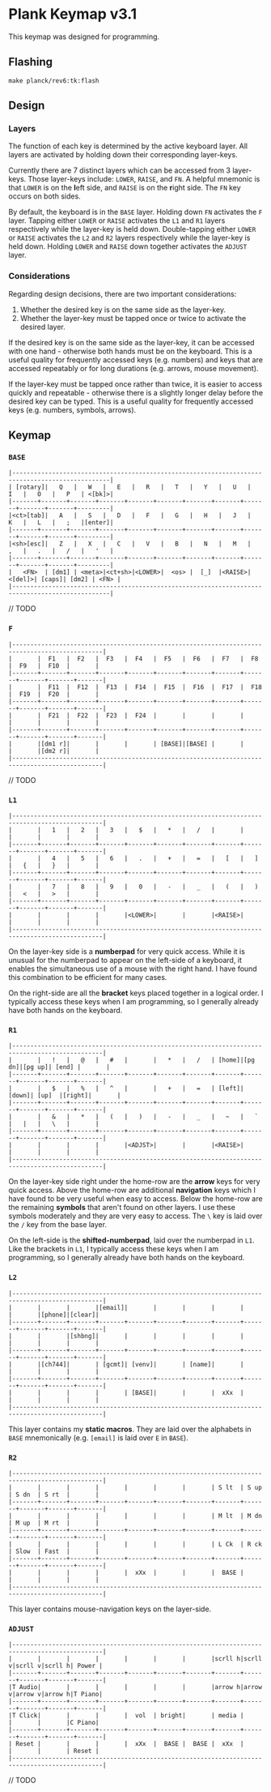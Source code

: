 # Plank Keymap v3.1

This keymap was designed for programming.

## Flashing

```
make planck/rev6:tk:flash
```

## Design

### Layers

The function of each key is determined by the active keyboard layer. All layers are activated by holding down their corresponding layer-keys. 

Currently there are 7 distinct layers which can be accessed from 3 layer-keys. Those layer-keys include: `LOWER`, `RAISE`, and `FN`. A helpful mnemonic is that `LOWER` is on the **l**eft side, and `RAISE` is on the **r**ight side. The `FN` key occurs on both sides.

By default, the keyboard is in the `BASE` layer. Holding down `FN` activates the `F` layer. Tapping either `LOWER` or `RAISE` activates the `L1` and `R1` layers respectively while the layer-key is held down. Double-tapping either `LOWER` or `RAISE` activates the `L2` and `R2` layers respectively while the layer-key is held down. Holding `LOWER` and `RAISE` down together activates the `ADJUST` layer.

### Considerations

Regarding design decisions, there are two important considerations:
1. Whether the desired key is on the same side as the layer-key.
2. Whether the layer-key must be tapped once or twice to activate the desired layer.

If the desired key is on the same side as the layer-key, it can be accessed with one hand - otherwise both hands must be on the keyboard. This is a useful quality for frequently accessed keys (e.g. numbers) and keys that are accessed repeatably or for long durations (e.g. arrows, mouse movement).

If the layer-key must be tapped once rather than twice, it is easier to access quickly and repeatable - otherwise there is a slightly longer delay before the desired key can be typed. This is a useful quality for frequently accessed keys (e.g. numbers, symbols, arrows).

## Keymap

### `BASE`

```
|-------------------------------------------------------------------------------------------------|
| [rotary]|   Q   |   W   |   E   |   R   |   T   |   Y   |   U   |   I   |   O   |   P   | <[bk]>|
|-------+-------+-------+-------+-------+-------+-------+-------+-------+-------+-------+---------|
|<ct>[tab]|   A   |   S   |   D   |   F   |   G   |   H   |   J   |   K   |   L   |   ;   |[enter]|
|-------+-------+-------+-------+-------+-------+-------+-------+-------+-------+-------+---------|
|<sh>[esc]|   Z   |   X   |   C   |   V   |   B   |   N   |   M   |   ,   |   .   |   /   |   '   |
|-------+-------+-------+-------+-------+-------+-------+-------+-------+-------+-------+---------|
|   <FN>  | [dm1] | <meta>|<ct+sh>|<LOWER>|  <os> |  [_]  |<RAISE>|<[del]>| [caps]| [dm2] | <FN> |
|-------------------------------------------------------------------------------------------------|
```

// TODO

### `F`

```
|-----------------------------------------------------------------------------------------------|
|       |  F1   |  F2   |  F3   |  F4   |  F5   |  F6   |  F7   |  F8   |  F9   |  F10  |       |
|-------+-------+-------+-------+-------+-------+-------+-------+-------+-------+-------+-------|
|       |  F11  |  F12  |  F13  |  F14  |  F15  |  F16  |  F17  |  F18  |  F19  |  F20  |       |
|-------+-------+-------+-------+-------+-------+-------+-------+-------+-------+-------+-------|
|       |  F21  |  F22  |  F23  |  F24  |       |       |       |       |       |       |       |
|-------+-------+-------+-------+-------+-------+-------+-------+-------+-------+-------+-------|
|       |[dm1 r]|       |       |       | [BASE]|[BASE] |       |       |       |[dm2 r]|       |
|-----------------------------------------------------------------------------------------------|
```

// TODO

### `L1`

```
|-----------------------------------------------------------------------------------------------|
|       |   1   |   2   |   3   |   $   |   *   |   /   |       |       |       |       |       |
|-------+-------+-------+-------+-------+-------+-------+-------+-------+-------+-------+-------|
|       |   4   |   5   |   6   |   .   |   +   |   =   |   [   |   ]   |   {   |   }   |       |
|-------+-------+-------+-------+-------+-------+-------+-------+-------+-------+-------+-------|
|       |   7   |   8   |   9   |   0   |   -   |   _   |   (   |   )   |   <   |   >   |       |
|-------+-------+-------+-------+-------+-------+-------+-------+-------+-------+-------+-------|
|       |       |       |       |<LOWER>|       |       |<RAISE>|       |       |       |       |
|-----------------------------------------------------------------------------------------------|   
```

On the layer-key side is a **numberpad** for very quick access. While it is unusual for the numberpad to appear on the left-side of a keyboard, it enables the simultaneous use of a mouse with the right hand. I have found this combination to be efficient for many cases.

On the right-side are all the **bracket** keys placed together in a logical order. I typically access these keys when I am programming, so I generally already have both hands on the keyboard.

### `R1`

```
|-----------------------------------------------------------------------------------------------|
|       |   !   |   @   |   #   |       |   *   |   /   | [home]|[pg dn]|[pg up]| [end] |       |
|-------+-------+-------+-------+-------+-------+-------+-------+-------+-------+-------+-------|
|       |   $   |   %   |   ^   |       |   +   |   =   | [left]| [down]| [up]  |[right]|       |
|-------+-------+-------+-------+-------+-------+-------+-------+-------+-------+-------+-------|
|       |   &   |   *   |   (   |   )   |   -   |   _   |   ~   |   `   |   |   |   \   |       |
|-------+-------+-------+-------+-------+-------+-------+-------+-------+-------+-------+-------|
|       |       |       |       |<ADJST>|       |       |<RAISE>|       |       |       |       |
|-----------------------------------------------------------------------------------------------|
```

On the layer-key side right under the home-row are the **arrow** keys for very quick access. Above the home-row are additional **navigation** keys which I have found to be very useful when easy to access. Below the home-row are the remaining **symbols** that aren't found on other layers. I use these symbols moderately and they are very easy to access. The `\` key is laid over the `/` key from the base layer.

On the left-side is the **shifted-numberpad**, laid over the numberpad in `L1`. Like the brackets in `L1`, I typically access these keys when I am programming, so I generally already have both hands on the keyboard.

### `L2`

```
|-----------------------------------------------------------------------------------------------|
|       |       |       |[email]|       |       |       |       |       |       |[phone]|[clear]|
|-------+-------+-------+-------+-------+-------+-------+-------+-------+-------+-------+-------|
|       |       |[shbng]|       |       |       |       |       |       |       |       |       |
|-------+-------+-------+-------+-------+-------+-------+-------+-------+-------+-------+-------|
|       |[ch744]|       | [gcmt]| [venv]|       | [name]|       |       |       |       |       |
|-------+-------+-------+-------+-------+-------+-------+-------+-------+-------+-------+-------|
|       |       |       |       | [BASE]|       |       |  xXx  |       |       |       |       |
|-----------------------------------------------------------------------------------------------|
```

This layer contains my **static macros**. They are laid over the alphabets in `BASE` mnemonically (e.g. `[email]` is laid over `E` in `BASE`).

### `R2`

```
|-----------------------------------------------------------------------------------------------|
|       |       |       |       |       |       |       | S lt  | S up  | S dn  | S rt  |       |
|-------+-------+-------+-------+-------+-------+-------+-------+-------+-------+-------+-------|
|       |       |       |       |       |       |       | M lt  | M dn  | M up  | M rt  |       |
|-------+-------+-------+-------+-------+-------+-------+-------+-------+-------+-------+-------|
|       |       |       |       |       |       |       | L Ck  | R ck  | Slow  | Fast  |       |
|-------+-------+-------+-------+-------+-------+-------+-------+-------+-------+-------+-------|
|       |       |       |       |  xXx  |       |       |  BASE |       |       |       |       |
|-----------------------------------------------------------------------------------------------|
```

This layer contains mouse-navigation keys on the layer-side.


### `ADJUST`

```
|-----------------------------------------------------------------------------------------------|
|       |       |       |       |       |       |       |scrll h|scrll v|scrll v|scrll h| Power |
|-------+-------+-------+-------+-------+-------+-------+-------+-------+-------+-------+-------|
|T Audio|       |       |       |       |       |       |arrow h|arrow v|arrow v|arrow h|T Piano|
|-------+-------+-------+-------+-------+-------+-------+-------+-------+-------+-------+-------|
|T Click|       |       |       |  vol  | bright|       | media |       |       |       |C Piano|
|-------+-------+-------+-------+-------+-------+-------+-------+-------+-------+-------+-------|
| Reset |       |       |       |  xXx  |  BASE |  BASE |  xXx  |       |       |       | Reset |
|-----------------------------------------------------------------------------------------------|
```

// TODO
